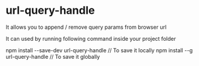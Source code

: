 # url-query-handle
It allows you to append / remove query params from browser url

It can used by running following command inside your project folder

npm install --save-dev url-query-handle // To save it locally
npm install --g url-query-handle // To save it globally
